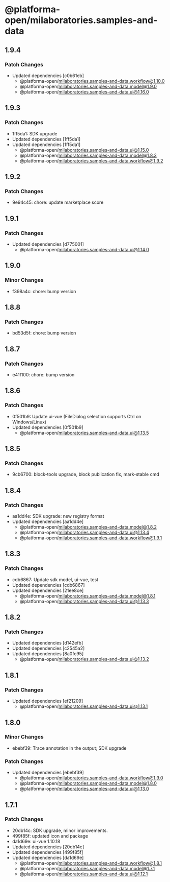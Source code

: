 # @platforma-open/milaboratories.samples-and-data

## 1.9.4

### Patch Changes

- Updated dependencies [c0b61eb]
  - @platforma-open/milaboratories.samples-and-data.workflow@1.10.0
  - @platforma-open/milaboratories.samples-and-data.model@1.9.0
  - @platforma-open/milaboratories.samples-and-data.ui@1.16.0

## 1.9.3

### Patch Changes

- 1ff5da1: SDK upgrade
- Updated dependencies [1ff5da1]
- Updated dependencies [1ff5da1]
  - @platforma-open/milaboratories.samples-and-data.ui@1.15.0
  - @platforma-open/milaboratories.samples-and-data.model@1.8.3
  - @platforma-open/milaboratories.samples-and-data.workflow@1.9.2

## 1.9.2

### Patch Changes

- 9e94c45: chore: update marketplace score

## 1.9.1

### Patch Changes

- Updated dependencies [d775001]
  - @platforma-open/milaboratories.samples-and-data.ui@1.14.0

## 1.9.0

### Minor Changes

- f398a4c: chore: bump version

## 1.8.8

### Patch Changes

- bd53d5f: chore: bump version

## 1.8.7

### Patch Changes

- e41f100: chore: bump version

## 1.8.6

### Patch Changes

- 0f501b9: Update ui-vue (FileDialog selection supports Ctrl on Windows/Linux)
- Updated dependencies [0f501b9]
  - @platforma-open/milaboratories.samples-and-data.ui@1.13.5

## 1.8.5

### Patch Changes

- 9cb6700: block-tools upgrade, block publication fix, mark-stable cmd

## 1.8.4

### Patch Changes

- aa1dd4e: SDK upgrade: new registry format
- Updated dependencies [aa1dd4e]
  - @platforma-open/milaboratories.samples-and-data.model@1.8.2
  - @platforma-open/milaboratories.samples-and-data.ui@1.13.4
  - @platforma-open/milaboratories.samples-and-data.workflow@1.9.1

## 1.8.3

### Patch Changes

- cdb6867: Update sdk model, ui-vue, test
- Updated dependencies [cdb6867]
- Updated dependencies [21ee8ce]
  - @platforma-open/milaboratories.samples-and-data.model@1.8.1
  - @platforma-open/milaboratories.samples-and-data.ui@1.13.3

## 1.8.2

### Patch Changes

- Updated dependencies [d142efb]
- Updated dependencies [c2545a2]
- Updated dependencies [8a0fc95]
  - @platforma-open/milaboratories.samples-and-data.ui@1.13.2

## 1.8.1

### Patch Changes

- Updated dependencies [ef21209]
  - @platforma-open/milaboratories.samples-and-data.ui@1.13.1

## 1.8.0

### Minor Changes

- ebebf39: Trace annotation in the output; SDK upgrade

### Patch Changes

- Updated dependencies [ebebf39]
  - @platforma-open/milaboratories.samples-and-data.workflow@1.9.0
  - @platforma-open/milaboratories.samples-and-data.model@1.8.0
  - @platforma-open/milaboratories.samples-and-data.ui@1.13.0

## 1.7.1

### Patch Changes

- 20db14c: SDK upgrade, minor improvements.
- 499f85f: updated icon and package
- da1d69e: ui-vue 1.10.18
- Updated dependencies [20db14c]
- Updated dependencies [499f85f]
- Updated dependencies [da1d69e]
  - @platforma-open/milaboratories.samples-and-data.workflow@1.8.1
  - @platforma-open/milaboratories.samples-and-data.model@1.7.1
  - @platforma-open/milaboratories.samples-and-data.ui@1.12.1
